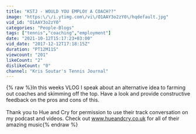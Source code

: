 ```yaml
---
title: "KSTJ - WOULD YOU EMPLOY A COACH??"
image: "https:\/\/i.ytimg.com\/vi\/O1AAY3o2zY0\/hqdefault.jpg"
vid_id: "O1AAY3o2zY0"
categories: "People-Blogs"
tags: ["tennis","coaching","employment"]
date: "2021-10-12T15:17:23+03:00"
vid_date: "2017-12-12T17:18:15Z"
duration: "PT12M11S"
viewcount: "201"
likeCount: "2"
dislikeCount: "0"
channel: "Kris Soutar's Tennis Journal"
---
```

{% raw %}In this weeks VLOG I speak about an alternative idea to farming out coaches and skimming off the top. Have a look and provide constructive feedback on the pros and cons of this.<br /><br />Thank you to Hue and Cry for permission to use their track conversation on my podcast and videos. Check out www.hueandcry.co.uk for all of their amazing music{% endraw %}
